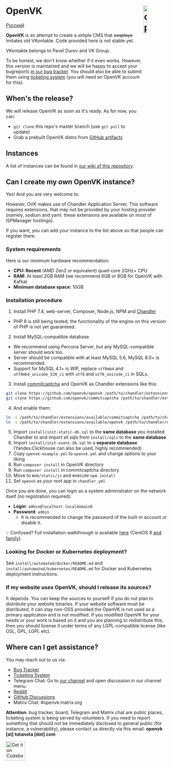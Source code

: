 # <img align="right" src="/Web/static/img/logo_shadow.png" alt="openvk" title="openvk" width="15%">OpenVK

_[Русский](README_RU.md)_

**OpenVK** is an attempt to create a simple CMS that ~~cosplays~~ imitates old VKontakte. Code provided here is not stable yet.

VKontakte belongs to Pavel Durov and VK Group.

To be honest, we don't know whether if it even works. However, this version is maintained and we will be happy to accept your bugreports [in our bug tracker](https://github.com/openvk/openvk/projects/1). You should also be able to submit them using [ticketing system](https://ovk.to/support?act=new) (you will need an OpenVK account for this).

## When's the release?

We will release OpenVK as soon as it's ready. As for now, you can:
* `git clone` this repo's master branch (use `git pull` to update)
* Grab a prebuilt OpenVK distro from [GitHub artifacts](https://nightly.link/openvk/archive/workflows/nightly/master/OpenVK%20Archive.zip)

## Instances

A list of instances can be found in [our wiki of this repository](https://github.com/openvk/openvk/wiki/Instances).

## Can I create my own OpenVK instance?

Yes! And you are very welcome to.

However, OVK makes use of Chandler Application Server. This software requires extensions, that may not be provided by your hosting provider (namely, sodium and yaml. these extensions are available on most of ISPManager hostings).

If you want, you can add your instance to the list above so that people can register there.

### System requirements

Here is our minimum hardware recommendation:

* **CPU: Recent** (AMD Zen2 or equivalent) quad-core 2GHz+ CPU
* **RAM:** At least 2GB RAM (we recommend 6GB or 8GB for OpenVK with Kafka)
* **Minimum database space:** 10GB

### Installation procedure

1. Install PHP 7.4, web-server, Composer, Node.js, NPM and [Chandler](https://github.com/openvk/chandler)

* PHP 8 is still being tested; the functionality of the engine on this version of PHP is not yet guaranteed.

2. Install MySQL-compatible database.

* We recommend using Percona Server, but any MySQL-compatible server should work too.
* Server should be compatible with at least MySQL 5.6, MySQL 8.0+ is recommended.
* Support for MySQL 4.1+ is WIP, replace `utf8mb4` and `utf8mb4_unicode_520_ci` with `utf8` and `utf8_unicode_ci` in SQLs.

3. Install [commitcaptcha](https://github.com/openvk/commitcaptcha) and OpenVK as Chandler extensions like this:

```bash
git clone https://github.com/openvk/openvk /path/to/chandler/extensions/available/openvk
git clone https://github.com/openvk/commitcaptcha /path/to/chandler/extensions/available/commitcaptcha
```

4. And enable them:

```bash
ln -s /path/to/chandler/extensions/available/commitcaptcha /path/to/chandler/extensions/enabled/
ln -s /path/to/chandler/extensions/available/openvk /path/to/chandler/extensions/enabled/
```

5. Import `install/init-static-db.sql` to the **same database** you installed Chandler to and import all sqls from `install/sqls` to the **same database**
6. Import `install/init-event-db.sql` to a **separate database** (Yandex.Clickhouse can also be used, highly recommended)
7. Copy `openvk-example.yml` to `openvk.yml` and change options to your liking
8. Run `composer install` in OpenVK directory
9. Run `composer install` in commitcaptcha directory
10. Move to `Web/static/js` and execute `npm install`
11. Set `openvk` as your root app in `chandler.yml`

Once you are done, you can login as a system administrator on the network itself (no registration required):

* **Login**: `admin@localhost.localdomain6`
* **Password**: `admin`
  * It is recommended to change the password of the built-in account or disable it.

💡 Confused? Full installation walkthrough is available [here](https://docs.ovk.to/openvk_engine/centos8_installation/) (CentOS 8 [and](https://almalinux.org/) [family](https://yum.oracle.com/oracle-linux-isos.html)).

### Looking for Docker or Kubernetes deployment?
See `install/automated/docker/README.md` and `install/automated/kubernetes/README.md` for Docker and Kubernetes deployment instructions.

### If my website uses OpenVK, should I release its sources?

It depends. You can keep the sources to yourself if you do not plan to distribute your website binaries. If your website software must be distributed, it can stay non-OSS provided the OpenVK is not used as a primary application and is not modified. If you modified OpenVK for your needs or your work is based on it and you are planning to redistribute this, then you should license it under terms of any LGPL-compatible license (like OSL, GPL, LGPL etc).

## Where can I get assistance?

You may reach out to us via:

* [Bug Tracker](https://github.com/openvk/openvk/projects/1)
* [Ticketing System](https://ovk.to/support?act=new)
* Telegram Chat: Go to [our channel](https://t.me/openvkenglish) and open discussion in our channel menu.
* [Reddit](https://www.reddit.com/r/openvk/)
* [GitHub Discussions](https://github.com/openvk/openvk/discussions)
* Matrix Chat: #openvk:matrix.org

**Attention**: bug tracker, board, Telegram and Matrix chat are public places, ticketing system is being served by volunteers. If you need to report something that should not be immediately disclosed to general public (for instance, a vulnerability), please contact us directly via this email: **openvk [at] tutanota [dot] com**

<a href="https://codeberg.org/OpenVK/openvk">
    <img alt="Get it on Codeberg" src="https://codeberg.org/Codeberg/GetItOnCodeberg/media/branch/main/get-it-on-blue-on-white.png" height="60">
</a>
